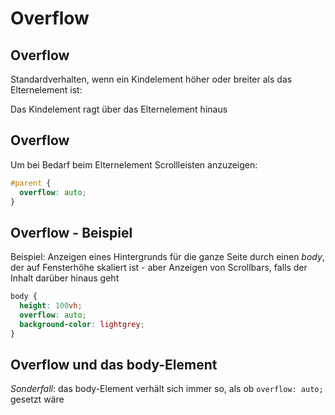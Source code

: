 # Overflow

## Overflow

Standardverhalten, wenn ein Kindelement höher oder breiter als das Elternelement ist:

Das Kindelement ragt über das Elternelement hinaus

## Overflow

Um bei Bedarf beim Elternelement Scrollleisten anzuzeigen:

```css
#parent {
  overflow: auto;
}
```

## Overflow - Beispiel

Beispiel: Anzeigen eines Hintergrunds für die ganze Seite durch einen _body_, der auf Fensterhöhe skaliert ist - aber Anzeigen von Scrollbars, falls der Inhalt darüber hinaus geht

```css
body {
  height: 100vh;
  overflow: auto;
  background-color: lightgrey;
}
```

## Overflow und das body-Element

_Sonderfall_: das body-Element verhält sich immer so, als ob `overflow: auto;` gesetzt wäre
